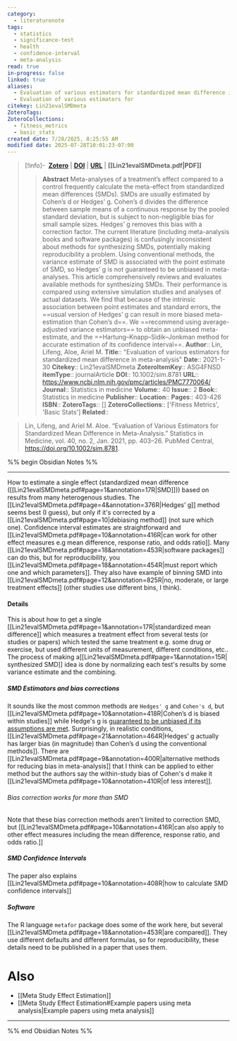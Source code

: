 ```yaml
---
category:
  - literaturenote
tags:
  - statistics
  - significance-test
  - health
  - confidence-interval
  - meta-analysis
read: true
in-progress: false
linked: true
aliases:
  - Evaluation of various estimators for standardized mean difference in meta-analysis
  - Evaluation of various estimators for
citekey: Lin21evalSMDmeta
ZoteroTags: 
ZoteroCollections:
  - fitness_metrics
  - basic_stats
created date: 7/28/2025, 8:25:55 AM
modified date: 2025-07-28T10:01:23-07:00
---
```


> [!info]- &nbsp;[**Zotero**](zotero://select/library/items/ASG4FNSD)  | [**DOI**](https://doi.org/10.1002/sim.8781) | [**URL**](https://www.ncbi.nlm.nih.gov/pmc/articles/PMC7770064/) | **[[Lin21evalSMDmeta.pdf|PDF]]**
>> **Abstract**
> Meta-analyses of a treatment’s effect compared to a control frequently calculate the meta-effect from standardized mean differences (SMDs). SMDs are usually estimated by Cohen’s d or Hedges’ g. Cohen’s d divides the difference between sample means of a continuous response by the pooled standard deviation, but is subject to non-negligible bias for small sample sizes. Hedges’ g removes this bias with a correction factor. The current literature (including meta-analysis books and software packages) is confusingly inconsistent about methods for synthesizing SMDs, potentially making reproducibility a problem. Using conventional methods, the variance estimate of SMD is associated with the point estimate of SMD, so Hedges’ g is not guaranteed to be unbiased in meta-analyses. This article comprehensively reviews and evaluates available methods for synthesizing SMDs. Their performance is compared using extensive simulation studies and analyses of actual datasets. We find that because of the intrinsic association between point estimates and standard errors, the ==usual version of Hedges’ g can result in more biased meta-estimation than Cohen’s d==. We ==recommend using average-adjusted variance estimators== to obtain an unbiased meta-estimate, and the ==Hartung–Knapp–Sidik–Jonkman method for accurate estimation of its confidence interval==.
> > **Author**:: Lin, Lifeng,  Aloe, Ariel M.
> **Title**:: "Evaluation of various estimators for standardized mean difference in meta-analysis"
> **Date**:: 2021-1-30
> **Citekey**:: Lin21evalSMDmeta
> **ZoteroItemKey**:: ASG4FNSD
> **itemType**:: journalArticle
> **DOI**:: 10.1002/sim.8781
> **URL**:: https://www.ncbi.nlm.nih.gov/pmc/articles/PMC7770064/
> **Journal**:: Statistics in medicine
> **Volume**:: 40
> **Issue**:: 2
> **Book**:: Statistics in medicine
> **Publisher**:: 
> **Location**:: 
> **Pages**:: 403-426
> **ISBN**:: 
> **ZoteroTags**:: []
> **ZoteroCollections**:: ['Fitness Metrics', 'Basic Stats']
> **Related**::

>  Lin, Lifeng, and Ariel M. Aloe. “Evaluation of Various Estimators for Standardized Mean Difference in Meta-Analysis.” Statistics in Medicine, vol. 40, no. 2, Jan. 2021, pp. 403–26. PubMed Central, https://doi.org/10.1002/sim.8781.

%% begin Obsidian Notes %%
___
How to estimate a single effect (standardized mean difference ([[Lin21evalSMDmeta.pdf#page=1&annotation=17R|SMD]])) based on results from many heterogenous studies. The [[Lin21evalSMDmeta.pdf#page=4&annotation=376R|Hedges’  g]] method seems best (I guess), but only if it's corrected by a [[Lin21evalSMDmeta.pdf#page=10|debiasing method]] (not sure which one).  Confidence interval estimates are straightforward and [[Lin21evalSMDmeta.pdf#page=10&annotation=416R|can work for other effect measures e.g mean difference, response ratio, and odds ratio]].  Many [[Lin21evalSMDmeta.pdf#page=18&annotation=453R|software packages]] can do this, but for reproducibility, you [[Lin21evalSMDmeta.pdf#page=18&annotation=454R|must report which one and which parameters]].  They also have example of binning SMD into [[Lin21evalSMDmeta.pdf#page=12&annotation=825R|no, moderate, or large treatment effects]] (other studies use different bins, I think).
#### Details
This is about how to get a single [[Lin21evalSMDmeta.pdf#page=1&annotation=17R|standardized mean difference]] which measures a treatment effect from several tests (or studies or papers) which tested the same treatment e.g. some drug or exercise, but used different units of measurement, different conditions, etc.. The process of making a[[Lin21evalSMDmeta.pdf#page=1&annotation=15R| synthesized SMD]] idea is done by normalizing each test's results by some variance estimate and the combining.  
##### SMD Estimators and bias corrections
It sounds like the most common methods are `Hedges' g` and `Cohen's d`, but [[Lin21evalSMDmeta.pdf#page=10&annotation=418R|Cohen’s  d  is biased within studies]] while Hedge's g is [guaranteed to be unbiased if its assumptions are met](Lin21evalSMDmeta.pdf#page=9&annotation=402R).  Surprisingly, in realistic conditions, [[Lin21evalSMDmeta.pdf#page=21&annotation=464R|Hedges’  g  actually has larger bias (in magnitude) than Cohen’s  d  using the conventional methods]].  There are [[Lin21evalSMDmeta.pdf#page=9&annotation=400R|alternative methods for reducing bias in meta-analysis]] that I think can be applied to either method but the authors say the within-study bias of Cohen's d make it [[Lin21evalSMDmeta.pdf#page=10&annotation=410R|of less interest]]. 
###### Bias correction works for more than SMD
Note that these bias correction methods aren't limited to correction SMD, but [[Lin21evalSMDmeta.pdf#page=10&annotation=416R|can also apply to other effect measures including the mean difference, response ratio, and odds ratio.]]
##### SMD Confidence Intervals
The paper also explains [[Lin21evalSMDmeta.pdf#page=10&annotation=408R|how to calculate SMD confidence intervals]] 
##### Software
The R language `metafor` package does some of the work here, but several [[Lin21evalSMDmeta.pdf#page=18&annotation=453R|are compared]].  They use different defaults and different formulas, so for reproducibility, these details need to be published in a paper that uses them.

# Also
- [[Meta Study Effect Estimation]]
- [[Meta Study Effect Estimation#Example papers using meta analysis|Example papers using meta analysis]]

___
%% end Obsidian Notes %%
